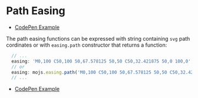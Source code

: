 # Path Easing

- [CodePen Example](https://codepen.io/sol0mka/pen/KMWgQp?editors=0010)

The path easing functions can be expressed with string containing `svg` path cordinates or with `easing.path` constructor that returns a function:

```javascript
  // ...
  easing: 'M0,100 C50,100 50,67.578125 50,50 C50,32.421875 50,0 100,0',
  // or
  easing: mojs.easing.path('M0,100 C50,100 50,67.578125 50,50 C50,32.421875 50,0 100,0')
  // ...
```

- [CodePen Example](https://codepen.io/sol0mka/pen/KMWgQp?editors=0010)
